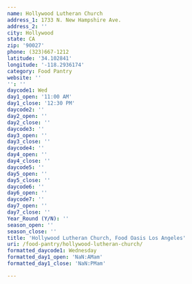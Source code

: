 ```yaml
---
name: Hollywood Lutheran Church
address_1: 1733 N. New Hampshire Ave.
address_2: ''
city: Hollywood
state: CA
zip: '90027'
phone: (323)667-1212
latitude: '34.102841'
longitude: '-118.2936174'
category: Food Pantry
website: ''
'': ''
daycode1: Wed
day1_open: '11:00 AM'
day1_close: '12:30 PM'
daycode2: ''
day2_open: ''
day2_close: ''
daycode3: ''
day3_open: ''
day3_close: ''
daycode4: ''
day4_open: ''
day4_close: ''
daycode5: ''
day5_open: ''
day5_close: ''
daycode6: ''
day6_open: ''
daycode7: ''
day7_open: ''
day7_close: ''
Year_Round (Y/N): ''
season_open: ''
season_close: ''
title: 'Hollywood Lutheran Church, Food Oasis Los Angeles'
uri: /food-pantry/hollywood-lutheran-church/
formatted_daycode1: Wednesday
formatted_day1_open: 'NaN:AMam'
formatted_day1_close: 'NaN:PMam'

---
```

